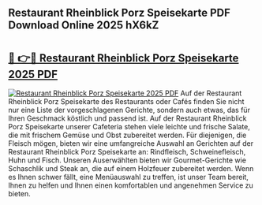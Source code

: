 ## Restaurant Rheinblick Porz Speisekarte PDF Download Online 2025 hX6kZ

# <h2><a href="http://gc7e718.nevu.top/?p=Restaurant+Rheinblick+Porz+Speisekarte">🔗 👉🔴 Restaurant Rheinblick Porz Speisekarte 2025 PDF</a></h2>

[![Restaurant Rheinblick Porz Speisekarte 2025 PDF](https://i.imgur.com/dBaPXMq.png)](http://gc7e718.nevu.top/?p=Restaurant+Rheinblick+Porz+Speisekarte)
Auf der Restaurant Rheinblick Porz Speisekarte des Restaurants oder Cafés finden Sie nicht nur eine Liste der vorgeschlagenen Gerichte, sondern auch etwas, das für Ihren Geschmack köstlich und passend ist. Auf der Restaurant Rheinblick Porz Speisekarte unserer Cafeteria stehen viele leichte und frische Salate, die mit frischem Gemüse und Obst zubereitet werden. Für diejenigen, die Fleisch mögen, bieten wir eine umfangreiche Auswahl an Gerichten auf der Restaurant Rheinblick Porz Speisekarte an: Rindfleisch, Schweinefleisch, Huhn und Fisch. Unseren Auserwählten bieten wir Gourmet-Gerichte wie Schaschlik und Steak an, die auf einem Holzfeuer zubereitet werden. Wenn es Ihnen schwer fällt, eine Menüauswahl zu treffen, ist unser Team bereit, Ihnen zu helfen und Ihnen einen komfortablen und angenehmen Service zu bieten.
